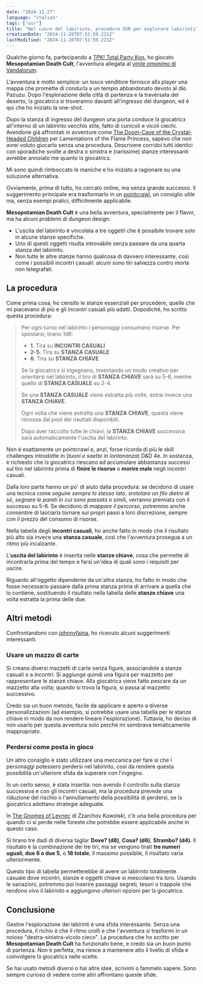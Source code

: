 ```yaml
---
date: "2024-11-27"
language: "italian"
tags: ["osr"]
title: "Nel cuore del labirinto, procedure OSR per esplorare labirinti"
creationDate: "2024-11-28T07:51:59.221Z"
lastModified: "2024-11-28T07:51:59.221Z"
---
```


Qualche giorno fa, partecipando a [TPK! Total Party Kon](https://www.totalpartykon.it/), ho giocato **Mesopotamian Death Cult**, l'avventura allegata al [vinile omonimo di Vandalorum](https://heimatderkatastrophe.bandcamp.com/album/hdk-58-mesopotamian-death-cult).

L'avventura è molto semplice: un losco venditore fornisce allɜ player una mappa che promette di condurlɜ a un tempio abbandonato devoto al dio Pazuzu. Dopo l'esplorazione della città di partenza e la traversata del deserto, lɜ giocatricɜ si troveranno davanti all'ingresso del dungeon, ed è qui che ho iniziato la one-shot.

Dopo la stanza di ingresso del dungeon una porta conduce lɜ giocatricɜ all'interno di un labirinto vecchio stile, fatto di cunicoli e vicoli ciechi. Avendone già affrontati in avventure come [The Doom-Cave of the Crystal-Headed Children](https://www.drivethrurpg.com/en/product/132808/the-doom-cave-of-the-crystal-headed-children) per Lamentations of the Flame Princess, sapevo che non avrei voluto giocarlo senza una procedura. Descrivere corridoi tutti identici con sporadiche svolte a destra o sinistra e (rarissime) stanze interessanti avrebbe annoiato me quanto lɜ giocatricɜ.

Mi sono quindi rimboccato le maniche e ho iniziato a ragionare su una soluzione alternativa.

Ovviamente, prima di tutto, ho cercato online, ma senza grande successo. Il suggerimento principale era trasformarlo in un [pointcrawl](https://thealexandrian.net/wordpress/48666/roleplaying-games/pointcrawls), un consiglio utile ma, senza esempi pratici, difficilmente applicabile.

**Mesopotamian Death Cult** è una bella avventura, specialmente per il flavor, ma ha alcuni problemi di dungeon design:

- L'uscita del labirinto è vincolata a tre oggetti che è possibile trovare solo in alcune stanze specifiche.
- Uno di questi oggetti risulta introvabile senza passare da una quarta stanza del labirinto.
- Non tutte le altre stanze hanno qualcosa di davvero interessante, così come i possibili incontri casuali: alcuni sono tiri salvezza contro morte non telegrafati.

## La procedura

Come prima cosa, ho censito le stanze essenziali per procedere, quelle che mi piacevano di più e gli incontri casuali più adatti. Dopodiché, ho scritto questa procedura:

> Per ogni turno nel labirinto i personaggi consumano risorse. Per spostarsi, tirano 1d6:
>
> - **1.** Tira su **INCONTRI CASUALI**
> - **2-5.** Tira su **STANZA CASUALE**
> - **6.** Tira su **STANZA CHIAVE**
>
> Se lɜ giocatricɜ si ingegnano, inventando un modo creativo per orientarsi nel labirinto, il tiro di **STANZA CHIAVE** sarà su 5-6, mentre quello di **STANZA CASUALE** su 2-4.
>
> Se una **STANZA CASUALE** viene estratta più volte, estrai invece una **STANZA CHIAVE**.
>
> Ogni volta che viene estratta una **STANZA CHIAVE**, questa viene rimossa dal pool dei risultati disponibili.
>
> Dopo aver raccolto tutte le chiavi, la **STANZA CHIAVE** successiva sarà automaticamente l'uscita del labirinto.

Non è esattamente un pointcrawl e, anzi, forse ricorda di più le skill challenges introdotte in (_tuoni e saette in lontananza_) D\&D 4e. In sostanza, è richiesto che lɜ giocatricɜ riescano ad accumulare abbastanza successi sul tiro nel labirinto prima di **finire le risorse** o **morire male** negli incontri casuali.

Dalla loro parte hanno un po' di aiuto dalla procedura: se decidono di usare una tecnica come _seguire sempre lo stesso lato_, _srotolare un filo dietro di sé_, _segnare le pareti in cui sono passatɜ_ o simili, verranno premiatɜ con il successo su 5-6. Se decidono di _mappare il percorso_, potremmo anche consentire di lasciarlɜ tornare sui propri passi a loro discrezione, sempre con il prezzo del consumo di risorse.

Nella tabella degli **incontri casuali**, ho anche fatto in modo che il risultato più alto sia invece una **stanza casuale**, così che l'avventura prosegua a un ritmo più incalzante.

L'**uscita del labirinto** è inserita nelle **stanze chiave**, cosa che permette di incontrarla prima del tempo e farsi un'idea di quali sono i requisiti per uscire.

Riguardo all'oggetto dipendente da un'altra stanza, ho fatto in modo che fosse necessario passare dalla prima stanza prima di arrivare a quella che lo contiene, sostituendo il risultato nella tabella delle **stanze chiave** una volta estratta la prima delle due.

## Altri metodi

Confrontandomi con [johnnyfaina](https://johnny-faina.itch.io/), ho ricevuto alcuni suggerimenti interessanti.

### Usare un mazzo di carte

Si creano diversi mazzetti di carte senza figure, associandole a stanze casuali o a incontri. Si aggiunge quindi una figura per mazzetto per rappresentare le stanze chiave. Allɜ giocatricɜ viene fatto pescare da un mazzetto alla volta; quando si trova la figura, si passa al mazzetto successivo.

Credo sia un buon metodo, facile da applicare e aperto a diverse personalizzazioni (ad esempio, si potrebbe usare una tabella per le stanze chiave in modo da non rendere lineare l'esplorazione). Tuttavia, ho deciso di non usarlo per questa avventura solo perché mi sembrava tematicamente inappropriato.

### Perdersi come posta in gioco

Un altro consiglio è stato utilizzare una meccanica per fare sì che i personaggi potessero perdersi nel labirinto, così da rendere questa possibilità un'ulteriore sfida da superare con l'ingegno.

In un certo senso, è stata inserita: non avendo il controllo sulla stanza successiva e con gli incontri casuali, ma la procedura prevede una riduzione del rischio o l'annullamento della possibilità di perdersi, se lɜ giocatricɜ adottano strategie adeguate.

In [The Gnomes of Levnec](https://www.drivethrurpg.com/en/product/110415/the-gnomes-of-levnec) di Zzarchov Kowolski, c'è una bella procedura per quando ci si perde nelle foreste che potrebbe essere applicabile anche in questo caso.

Si tirano tre dadi di diversa taglia: **Dove? (d8)**, **Cosa? (d6)**, **Strambo? (d4)**. Il risultato è la combinazione dei tre tiri, ma se vengono tirati **tre numeri uguali**, **due 6 o due 5**, o **18 totale**, il massimo possibile, il risultato varia ulteriormente.

Questo tipo di tabella permetterebbe di avere un labirinto totalmente casuale dove incontri, stanze e oggetti chiave si mescolano tra loro. Usando le variazioni, potremmo poi inserire passaggi segreti, tesori o trappole che rendono _vivo_ il labirinto e aggiungono ulteriori opzioni per lɜ giocatricɜ.

## Conclusione

Gestire l'esplorazione dei labirinti è una sfida interessante. Senza una procedura, il richio è che il ritmo crolli e che l'avventura si trasformi in un noioso "destra-sinistra-vicolo cieco". La procedura che ho scritto per **Mesopotamian Death Cult** ha funzionato bene, e credo sia un buon punto di partenza. Non è perfetta, ma riesce a mantenere alto il livello di sfida e coinvolgere lɜ giocatricɜ nelle scelte.

Se hai usato metodi diversi o hai altre idee, scrivimi o fammelo sapere. Sono sempre curioso di vedere come altri affrontano queste sfide.
